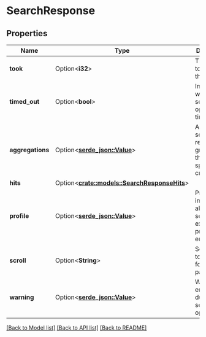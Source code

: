 # SearchResponse

## Properties

Name | Type | Description | Notes
------------ | ------------- | ------------- | -------------
**took** | Option<**i32**> | Time taken to execute the search | [optional]
**timed_out** | Option<**bool**> | Indicates whether the search operation timed out | [optional]
**aggregations** | Option<[**serde_json::Value**](.md)> | Aggregated search results grouped by the specified criteria | [optional]
**hits** | Option<[**crate::models::SearchResponseHits**](searchResponse_hits.md)> |  | [optional]
**profile** | Option<[**serde_json::Value**](.md)> | Profile information about the search execution, if profiling is enabled | [optional]
**scroll** | Option<**String**> | Scroll token to be used fo pagination | [optional]
**warning** | Option<[**serde_json::Value**](.md)> | Warnings encountered during the search operation | [optional]

[[Back to Model list]](../README.md#documentation-for-models) [[Back to API list]](../README.md#documentation-for-api-endpoints) [[Back to README]](../README.md)


